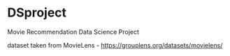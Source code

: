 # DSproject
Movie Recommendation Data Science Project

dataset taken from MovieLens - https://grouplens.org/datasets/movielens/
